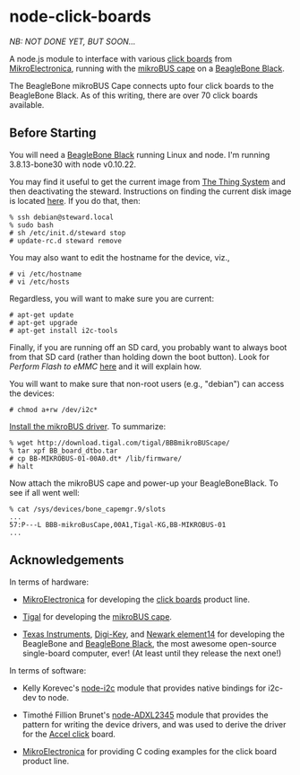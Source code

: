 node-click-boards
=================

*NB: NOT DONE YET, BUT SOON...*

A node.js module to interface with various [click boards](http://www.mikroe.com/click/)
from [MikroElectronica](http://mikroe.com/),
running with the [mikroBUS cape](https://www.tigal.com/product/3651)
on a [BeagleBone Black](http://beagleboard.org/products/beaglebone%20black).

The BeagleBone mikroBUS Cape connects upto four click boards to the BeagleBone Black.
As of this writing, there are over 70 click boards available.


Before Starting
---------------

You will need a [BeagleBone Black](http://beagleboard.org/products/beaglebone%20black) running Linux and node.
I'm running 3.8.13-bone30 with node v0.10.22.

You may find it useful to get the current image from [The Thing System](http://thethingsystem.com/)
and then deactivating the steward.
Instructions on finding the current disk image is located [here](http://thethingsystem.com/dev/Installation.html).
If you do that, then:

    % ssh debian@steward.local
    % sudo bash
    # sh /etc/init.d/steward stop
    # update-rc.d steward remove

You may also want to edit the hostname for the device, viz.,

    # vi /etc/hostname
    # vi /etc/hosts

Regardless, you will want to make sure you are current:

    # apt-get update
    # apt-get upgrade
    # apt-get install i2c-tools

Finally, if you are running off an SD card, you probably want to always boot from that SD card
(rather than holding down the boot button).
Look for _Perform Flash to eMMC_
[here](https://github.com/TheThingSystem/steward/wiki/Bootstrapping-the-BeagleBone-Black-with-Debian)
and it will explain how.

You will want to make sure that non-root users (e.g., "debian") can access the devices:

    # chmod a+rw /dev/i2c*

[Install the mikroBUS driver](https://www.tigal.com/wiki/doku.php?id=tigalcapes:bb_mikrobus_cape).
To summarize:

    % wget http://download.tigal.com/tigal/BBBmikroBUScape/
    % tar xpf BB_board_dtbo.tar
    # cp BB-MIKROBUS-01-00A0.dt* /lib/firmware/
    # halt

Now attach the mikroBUS cape and power-up your BeagleBoneBlack.
To see if all went well:

    % cat /sys/devices/bone_capemgr.9/slots
    ...
    57:P---L BBB-mikroBusCape,00A1,Tigal-KG,BB-MIKROBUS-01
    ...



Acknowledgements
----------------
In terms of hardware:

- [MikroElectronica](http://mikroe.com/) for developing the [click boards](http://www.mikroe.com/click/)
product line.

- [Tigal](http://www.tigal.com/) for developing the [mikroBUS cape](https://www.tigal.com/product/3651).

- [Texas Instruments](http://www.ti.com/),
[Digi-Key](http://www.digikey.com/),
and [Newark element14](http://www.newark.com/)
for developing the BeagleBone and [BeagleBone Black](http://beagleboard.org/Products/BeagleBone%20Black),
the most awesome open-source single-board computer,
ever!
(At least until they release the next one!)

In terms of software:

- Kelly Korevec's [node-i2c](https://github.com/kelly/node-i2c) module that provides native bindings for i2c-dev to node.

- Timothé Fillion Brunet's [node-ADXL2345](https://github.com/timbit123/ADXL345) module
that provides the pattern for writing the device drivers,
and was used to derive the driver for the [Accel click](http://www.mikroe.com/click/accel/) board.

- [MikroElectronica](http://mikroe.com/) for providing C coding examples for the click board product line.
